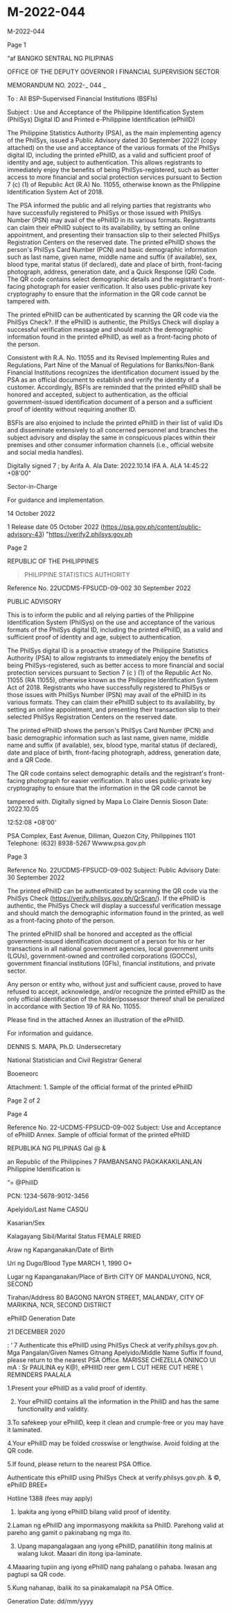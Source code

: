 # M-2022-044

M-2022-044

Page 1

“af BANGKO SENTRAL NG PILIPINAS

OFFICE OF THE DEPUTY GOVERNOR I FINANCIAL SUPERVISION SECTOR

MEMORANDUM NO. 2022-_ 044 _

To : All BSP-Supervised Financial Institutions (BSFIs)

Subject : Use and Acceptance of the Philippine Identification System (PhilSys) Digital ID and Printed e-Philippine Identification (ePhillD)

The Philippine Statistics Authority (PSA), as the main implementing agency of the PhilSys, issued a Public Advisory dated 30 September 2022! (copy attached) on the use and acceptance of the various formats of the PhilSys digital ID, including the printed ePhillD, as a valid and sufficient proof of identity and age, subject to authentication. This allows registrants to immediately enjoy the benefits of being PhilSys-registered, such as better access to more financial and social protection services pursuant to Section 7 (c) (1) of Republic Act (R.A) No. 11055, otherwise known as the Philippine Identification System Act of 2018.

The PSA informed the public and all relying parties that registrants who have successfully registered to PhilSys or those issued with PhilSys Number (PSN) may avail of the ePhillID in its various formats. Registrants can claim their ePhillD subject to its availability, by setting an online appointment, and presenting their transaction slip to their selected PhilSys Registration Centers on the reserved date. The printed ePhillD shows the person's PhilSys Card Number (PCN) and basic demographic information such as last name, given name, middle name and suffix (if available), sex, blood type, marital status (if declared), date and place of birth, front-facing photograph, address, generation date, and a Quick Response (QR) Code. The QR code contains select demographic details and the registrant's front-facing photograph for easier verification. It also uses public-private key cryptography to ensure that the information in the QR code cannot be tampered with.

The printed ePhillD can be authenticated by scanning the QR code via the PhilSys Check?. If the ePhillD is authentic, the PhilSys Check will display a successful verification message and should match the demographic information found in the printed ePhillD, as well as a front-facing photo of the person.

Consistent with R.A. No. 11055 and its Revised Implementing Rules and Regulations, Part Nine of the Manual of Regulations for Banks/Non-Bank Financial Institutions recognizes the identification document issued by the PSA as an official document to establish and verify the identity of a customer. Accordingly, BSFls are reminded that the printed ePhillD shall be honored and accepted, subject to authentication, as the official government-issued identification document of a person and a sufficient proof of identity without requiring another ID.

BSFls are also enjoined to include the printed ePhillD in their list of valid IDs and disseminate extensively to all concerned personnel and branches the subject advisory and display the same in conspicuous places within their premises and other consumer information channels (i.e., official website and social media handles).

Digitally signed 7 ; by Arifa A. Ala Date: 2022.10.14 IFA A. ALA 14:45:22 +08'00"

Sector-in-Charge

For guidance and implementation.

14 October 2022

1 Release date 05 October 2022 (https://psa.gov.ph/content/public-advisory-43) "https://verify2.philsys:gov.ph

Page 2

REPUBLIC OF THE PHILIPPINES

> PHILIPPINE STATISTICS AUTHORITY

Reference No. 22UCDMS-FPSUCD-09-002 30 September 2022

PUBLIC ADVISORY

This is to inform the public and all relying parties of the Philippine Identification System (PhilSys) on the use and acceptance of the various formats of the PhilSys digital ID, including the printed ePhillD, as a valid and sufficient proof of identity and age, subject to authentication.

The PhilSys digital ID is a proactive strategy of the Philippine Statistics Authority (PSA) to allow registrants to immediately enjoy the benefits of being PhilSys-registered, such as better access to more financial and social protection services pursuant to Section 7 (c ) (1) of the Republic Act No. 11055 (RA 11055), otherwise known as the Philippine Identification System Act of 2018. Registrants who have successfully registered to PhilSys or those issues with PhilSys Number (PSN) may avail of the ePhillD in its various formats. They can claim their ePhillD subject to its availability, by setting an online appointment, and presenting their transaction slip to their selected PhilSys Registration Centers on the reserved date.

The printed ePhillD shows the person's PhilSys Card Number (PCN) and basic demographic information such as last name, given name, middle name and suffix (if available), sex, blood type, marital status (if declared), date and place of birth, front-facing photograph, address, generation date, and a QR Code.

The QR code contains select demographic details and the registrant's front-facing photograph for easier verification. It also uses public-private key cryptography to ensure that the information in the QR code cannot be

tampered with. Digitally signed by Mapa Lo Claire Dennis Sioson Date: 2022.10.05

12:52:08 +08'00'

PSA Complex, East Avenue, Diliman, Quezon City, Philippines 1101 Telephone: (632) 8938-5267 Wwww.psa.gov.ph

Page 3

Reference No. 22UCDMS-FPSUCD-09-002 Subject: Public Advisory Date: 30 September 2022

The printed ePhillD can be authenticated by scanning the QR code via the PhilSys Check (https://verify.philsys.gov.ph/QrScan/). If the ePhillD is authentic, the PhilSys Check will display a successful verification message and should match the demographic information found in the printed, as well as a front-facing photo of the person.

The printed ePhillD shall be honored and accepted as the official government-issued identification document of a person for his or her transactions in all national government agencies, local government units (LGUs), government-owned and controlled corporations (GOCCs), government financial institutions (GFls), financial institutions, and private sector.

Any person or entity who, without just and sufficient cause, proved to have refused to accept, acknowledge, and/or recognize the printed ePhillD as the only official identification of the holder/possessor thereof shall be penalized in accordance with Section 19 of RA No. 11055.

Please find in the attached Annex an illustration of the ePhillD.

For information and guidance.

 DENNIS S. MAPA, Ph.D. Undersecretary

National Statistician and Civil Registrar General

Booeneorc

Attachment: 1. Sample of the official format of the printed ePhillD

Page 2 of 2

Page 4

Reference No. 22-UCDMS-FPSUCD-09-002 Subject: Use and Acceptance of ePhillD Annex. Sample of official format of the printed ePhillD

REPUBLIKA NG PILIPINAS Gal @ &

an Republic of the Philippines 7 PAMBANSANG PAGKAKAKILANLAN Philippine Identification is

“= @PhilID

PCN: 1234-5678-9012-3456

Apelyido/Last Name CASQU

Kasarian/Sex

Kalagayang Sibil/Marital Status FEMALE RRIED

Araw ng Kapanganakan/Date of Birth

Uri ng Dugo/Blood Type MARCH 1, 1990 O+

Lugar ng Kapanganakan/Place of Birth CITY OF MANDALUYONG, NCR, SECOND

Tirahan/Address 80 BAGONG NAYON STREET, MALANDAY, CITY OF MARIKINA, NCR, SECOND DISTRICT

ePhillD Generation Date

21 DECEMBER 2020

: ‘ 7 Authenticate this ePhillD using PhilSys Check at verify.philsys.gov.ph. Mga Pangalan/Given Names Gitnang Apelyido/Middle Name Suffix If found, please return to the nearest PSA Office. MARISSE CHEZELLA ONINCO Ul mA : Sr PAULINA ey K@), ePHIIID reer gem L CUT HERE CUT HERE \ REMINDERS PAALALA

1.Present your ePhillD as a valid proof of identity.

2. Your ePhillD contains all the information in the PhillD and has the same functionality and validity.

3.To safekeep your ePhillD, keep it clean and crumple-free or you may have it laminated.

4.Your ePhillD may be folded crosswise or lengthwise. Avoid folding at the QR code.

5.If found, please return to the nearest PSA Office.

Authenticate this ePhillD using PhilSys Check at verify.philsys.gov.ph. & ©, ePhillD BREE»

Hotline 1388 (fees may apply)

1. lpakita ang iyong ePhillD bilang valid proof of identity.

2.Laman ng ePhillD ang impormasyong makikita sa PhillD. Parehong valid at pareho ang gamit o pakinabang ng mga ito.

3. Upang mapangalagaan ang iyong ePhillD, panatilihin itong malinis at walang lukot. Maaari din itong ipa-laminate.

4.Maaaring tupiin ang iyong ePhillD nang pahalang o pahaba. Iwasan ang pagtupi sa QR code.

5.Kung nahanap, ibalik ito sa pinakamalapit na PSA Office.

Generation Date: dd/mm/yyyy